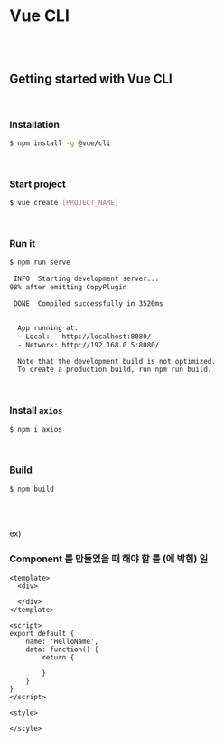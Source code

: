 # Vue CLI

<br>

<br>

## Getting started with Vue CLI

<br>

### Installation

```bash
$ npm install -g @vue/cli
```

<br>

### Start project

```bash
$ vue create [PROJECT_NAME]
```

<br>

### Run it

```bash
$ npm run serve

 INFO  Starting development server...
98% after emitting CopyPlugin

 DONE  Compiled successfully in 3520ms                                                               9:50:57 AM


  App running at:
  - Local:   http://localhost:8080/ 
  - Network: http://192.168.0.5:8080/

  Note that the development build is not optimized.
  To create a production build, run npm run build.
```

<br>

### Install `axios`

```bash
$ npm i axios
```

<br>

### Build

```bash
$ npm build
```

<br>

<br>

ex)

### Component 를 만들었을 때 해야 할 틀 (에 박힌) 일

```vue
<template>
  <div>

  </div>
</template>

<script>
export default {
    name: 'HelloName',
    data: function() {
        return {
            
        }
    }
}
</script>

<style>

</style>
```

